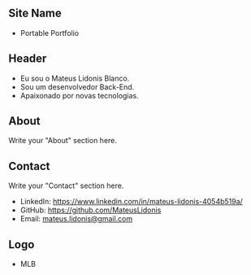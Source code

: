 ## Site Name
- Portable Portfolio

## Header
- Eu sou o Mateus Lidonis Blanco. 
- Sou um desenvolvedor Back-End.
- Apaixonado por novas tecnologias.

## About
Write your "About" section here.

## Contact
Write your "Contact" section here.
- LinkedIn: https://www.linkedin.com/in/mateus-lidonis-4054b519a/
- GitHub: https://github.com/MateusLidonis
- Email: mateus.lidonis@gmail.com

## Logo
- MLB
